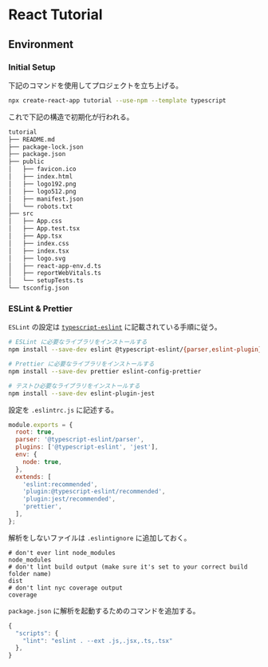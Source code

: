# React Tutorial

## Environment

### Initial Setup

下記のコマンドを使用してプロジェクトを立ち上げる。

```bash
npx create-react-app tutorial --use-npm --template typescript
```

これで下記の構造で初期化が行われる。

```bash
tutorial
├── README.md
├── package-lock.json
├── package.json
├── public
│   ├── favicon.ico
│   ├── index.html
│   ├── logo192.png
│   ├── logo512.png
│   ├── manifest.json
│   └── robots.txt
├── src
│   ├── App.css
│   ├── App.test.tsx
│   ├── App.tsx
│   ├── index.css
│   ├── index.tsx
│   ├── logo.svg
│   ├── react-app-env.d.ts
│   ├── reportWebVitals.ts
│   └── setupTests.ts
└── tsconfig.json
```

### ESLint & Prettier

`ESLint` の設定は [`typescript-eslint`](https://github.com/typescript-eslint/typescript-eslint/blob/master/docs/getting-started/linting/README.md) に記載されている手順に従う。

```bash
# ESLint に必要なライブラリをインストールする
npm install --save-dev eslint @typescript-eslint/{parser,eslint-plugin}

# Prettier に必要なライブラリをインストールする
npm install --save-dev prettier eslint-config-prettier

# テストひ必要なライブラリをインストールする
npm install --save-dev eslint-plugin-jest
```

設定を `.eslintrc.js` に記述する。

```js
module.exports = {
  root: true,
  parser: '@typescript-eslint/parser',
  plugins: ['@typescript-eslint', 'jest'],
  env: {
    node: true,
  },
  extends: [
    'eslint:recommended',
    'plugin:@typescript-eslint/recommended',
    'plugin:jest/recommended',
    'prettier',
  ],
};
```

解析をしないファイルは `.eslintignore` に追加しておく。

```
# don't ever lint node_modules
node_modules
# don't lint build output (make sure it's set to your correct build folder name)
dist
# don't lint nyc coverage output
coverage
```

`package.json` に解析を起動するためのコマンドを追加する。

```js
{
  "scripts": {
    "lint": "eslint . --ext .js,.jsx,.ts,.tsx"
  },
}
```

